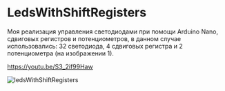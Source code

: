 # LedsWithShiftRegisters
Моя реализация управления светодиодами при помощи Arduino Nano, сдвиговых регистров и потенциометров, в данном случае использовались: 32 светодиода, 4 сдвиговых регистра и 2 потенциометра (на изображении 1).

https://youtu.be/S3_2if99Haw

![ledsWithShiftRegisters](https://user-images.githubusercontent.com/44582410/236060214-20f89394-3d2d-459d-b16e-a8c4740198fc.jpg)
